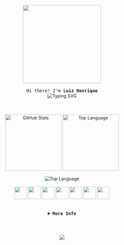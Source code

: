 <br>
<br>
<br>

<div align="center">
  <!-- <img align="center" height="250" src="https://imgur.com/LgE0n4i.png" /> -->
  <img align="center" height="250" src="https://imgur.com/f9UjNoC.png" />
  <!-- <img align="center" height="250" src="https://imgur.com/U9a5nWW.png" /> -->
</div>

<div align="center">
  
  <samp>
      <br>
      Hi there! I'm <b>Luiz Henrique</b>
  </samp>
</div>

<div align="center" width="100%">
  <img src="https://readme-typing-svg.demolab.com?font=Iosevka&color=64c27b&width=900&size=22&center=true&lines=I+am+from+Brazil;I'm+a+student+of+programming+web;Be+welcome!" alt="Typing SVG"/>
</div>

<br>
      
<br>
<br>
      
<div align="center">
  <img height=180 align="center" alt="GitHub Stats" src="https://github-readme-stats.vercel.app/api/?username=luizteixeirasantos&show_icons=true&count_private=true&rank_icon=github&theme=ayu-mirage&font=Iosevka"/>
  <img height=180 align="center" alt="Top Language" src="https://github-readme-stats.vercel.app/api/top-langs/?username=luizteixeirasantos&layout=compact&font=Iosevka&langs_count=16&theme=ayu-mirage"/>
  <br>
  <br>
  <!-- <img align="center" alt="Top Language" src="http://github-profile-summary-cards.vercel.app/api/cards/productive-time?username=luizteixeirasantos&theme=chartreuse_dark&utcOffset=8"/>
  <img align="center" alt="Top Language" src="http://github-profile-summary-cards.vercel.app/api/cards/most-commit-language?username=luizteixeirasantos&theme=chartreuse_dark"/> -->
  <img align="center" alt="Top Language" src="http://github-profile-summary-cards.vercel.app/api/cards/profile-details?username=luizteixeirasantos&theme=ayu_mirage"/>
</div>

<div align="center" style="display: inline_block"><br>

  <img width="40" src="https://cdn.jsdelivr.net/gh/devicons/devicon@latest/icons/javascript/javascript-original.svg" />
  <img width="40" src="https://cdn.jsdelivr.net/gh/devicons/devicon@latest/icons/nodejs/nodejs-original.svg" />
  <img width="40" src="https://cdn.jsdelivr.net/gh/devicons/devicon@latest/icons/html5/html5-original.svg" />
  <img width="40" src="https://cdn.jsdelivr.net/gh/devicons/devicon@latest/icons/css3/css3-original.svg" />
  <img width="40" src="https://cdn.jsdelivr.net/gh/devicons/devicon@latest/icons/bootstrap/bootstrap-original.svg" />
  <img width="40" src="https://cdn.jsdelivr.net/gh/devicons/devicon@latest/icons/mysql/mysql-original.svg">
  <img width="40" src="https://cdn.jsdelivr.net/gh/devicons/devicon@latest/icons/git/git-original.svg" />
  
</div>

<br>
<br>

<details align="center">  
  <summary>
      <samp>
        <b>More Info</b>
      </samp>
  </summary>
  
<br>

##

<br>

<div align="center">
  <samp>
    <b>
      Contact me:
    </b>
  </samp>
  <br>
  <br>

[![Gmail](https://img.shields.io/badge/Gmail-755b25?style=for-the-badge&logo=gmail&logoColor=fff&color=006414)](mailto:contatoluizhteixeira@gmail.com)
[![Instagram](https://img.shields.io/badge/Instagram-755b25?style=for-the-badge&logo=instagram&logoColor=fff&color=006414)](https://instagram.com/luiz_henrique_ts)
[![Linkedin](https://img.shields.io/badge/LinkedIn-755b25?style=for-the-badge&logo=linkedin&logoColor=fff&color=006414)](https://www.linkedin.com/in/luizteixeirasantos)

</div>

<br>

</details>

##

<br>

<div align="center">
  <p align="center"><img align="center" src="https://komarev.com/ghpvc/?username=luizteixeirasantos&abbreviated=true&style=flat-square&color=006414" /></p> 
</div>

<br>
<br>
<br>
